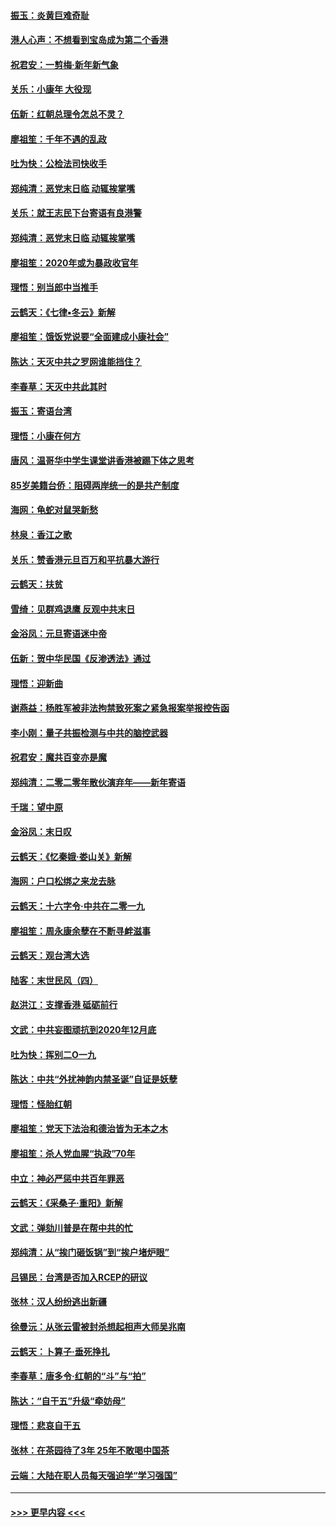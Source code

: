 #### [振玉：炎黄巨难奇耻](../pages/nsc993/n11779632.md?t=01092144) 
#### [港人心声：不想看到宝岛成为第二个香港](../pages/nsc993/n11778817.md?t=01092144) 
#### [祝君安：一剪梅‧新年新气象](../pages/nsc993/n11776340.md?t=01092144) 
#### [关乐：小康年 大役现](../pages/nsc993/n11774213.md?t=01092144) 
#### [伍新：红朝总理令怎总不灵？](../pages/nsc993/n11770813.md?t=01092144) 
#### [廖祖笙：千年不遇的乱政](../pages/nsc993/n11770373.md?t=01092144) 
#### [吐为快：公检法司快收手](../pages/nsc993/n11770359.md?t=01092144) 
#### [郑纯清：恶党末日临 动辄挨掌嘴](../pages/nsc993/n11769912.md?t=01092144) 
#### [关乐：就王志民下台寄语有良港警](../pages/nsc993/n11769903.md?t=01092144) 
#### [郑纯清：恶党末日临 动辄挨掌嘴](../pages/nsc993/n11769356.md?t=01092144) 
#### [廖祖笙：2020年或为暴政收官年](../pages/nsc993/n11768216.md?t=01092144) 
#### [理悟：别当郎中当推手](../pages/nsc993/n11768243.md?t=01092144) 
#### [云鹤天：《七律▪冬云》新解](../pages/nsc993/n11768204.md?t=01092144) 
#### [廖祖笙：饿饭党说要“全面建成小康社会”](../pages/nsc993/n11767482.md?t=01092144) 
#### [陈达：天灭中共之罗网谁能挡住？](../pages/nsc993/n11767465.md?t=01092144) 
#### [李春草：天灭中共此其时](../pages/nsc993/n11767452.md?t=01092144) 
#### [振玉：寄语台湾](../pages/nsc993/n11767432.md?t=01092144) 
#### [理悟：小康在何方](../pages/nsc993/n11767394.md?t=01092144) 
#### [唐风：温哥华中学生课堂讲香港被踢下体之思考](../pages/nsc993/n11766848.md?t=01092144) 
#### [85岁美籍台侨：阻碍两岸统一的是共产制度](../pages/nsc993/n11765043.md?t=01092144) 
#### [海网：龟蛇对鼠哭新愁](../pages/nsc993/n11764895.md?t=01092144) 
#### [林泉：香江之歌](../pages/nsc993/n11764415.md?t=01092144) 
#### [关乐：赞香港元旦百万和平抗暴大游行](../pages/nsc993/n11764382.md?t=01092144) 
#### [云鹤天：扶贫](../pages/nsc993/n11764245.md?t=01092144) 
#### [雪绮：见群鸡退鹰  反观中共末日](../pages/nsc993/n11762112.md?t=01092144) 
#### [金浴凤：元旦寄语迷中帝](../pages/nsc993/n11761788.md?t=01092144) 
#### [伍新：贺中华民国《反渗透法》通过](../pages/nsc993/n11761994.md?t=01092144) 
#### [理悟：迎新曲](../pages/nsc993/n11761152.md?t=01092144) 
#### [谢燕益：杨胜军被非法拘禁致死案之紧急报案举报控告函](../pages/nsc993/n11756134.md?t=01092144) 
#### [李小刚：量子共振检测与中共的脑控武器](../pages/nsc993/n11754518.md?t=01092144) 
#### [祝君安：魔共百变亦是魔](../pages/nsc993/n11754469.md?t=01092144) 
#### [郑纯清：二零二零年散伙演弃年——新年寄语](../pages/nsc993/n11754195.md?t=01092144) 
#### [千瑞：望中原](../pages/nsc993/n11754159.md?t=01092144) 
#### [金浴凤：末日叹](../pages/nsc993/n11752359.md?t=01092144) 
#### [云鹤天：《忆秦娥‧娄山关》新解](../pages/nsc993/n11752348.md?t=01092144) 
#### [海网：户口松绑之来龙去脉](../pages/nsc993/n11752328.md?t=01092144) 
#### [云鹤天：十六字令‧中共在二零一九](../pages/nsc993/n11752305.md?t=01092144) 
#### [廖祖笙：周永康余孽在不断寻衅滋事](../pages/nsc993/n11751013.md?t=01092144) 
#### [云鹤天：观台湾大选](../pages/nsc993/n11751007.md?t=01092144) 
#### [陆客：末世民风（四）](../pages/nsc993/n11749203.md?t=01092144) 
#### [赵洪江：支撑香港 砥砺前行](../pages/nsc993/n11748482.md?t=01092144) 
#### [文武：中共妄图顽抗到2020年12月底](../pages/nsc993/n11748446.md?t=01092144) 
#### [吐为快：挥别二O一九](../pages/nsc993/n11748411.md?t=01092144) 
#### [陈达：中共“外扰神韵内禁圣诞”自证是妖孽](../pages/nsc993/n11748226.md?t=01092144) 
#### [理悟：怪胎红朝](../pages/nsc993/n11748206.md?t=01092144) 
#### [廖祖笙：党天下法治和德治皆为无本之木](../pages/nsc993/n11748135.md?t=01092144) 
#### [廖祖笙：杀人党血腥“执政”70年](../pages/nsc993/n11745144.md?t=01092144) 
#### [中立：神必严惩中共百年罪恶](../pages/nsc993/n11744970.md?t=01092144) 
#### [云鹤天：《采桑子‧重阳》新解](../pages/nsc993/n11744948.md?t=01092144) 
#### [文武：弹劾川普是在帮中共的忙](../pages/nsc993/n11744758.md?t=01092144) 
#### [郑纯清：从“挨门砸饭锅”到“挨户堵炉眼”](../pages/nsc993/n11744745.md?t=01092144) 
#### [吕锡民：台湾是否加入RCEP的研议](../pages/nsc993/n11744701.md?t=01092144) 
#### [张林：汉人纷纷逃出新疆](../pages/nsc993/n11743530.md?t=01092144) 
#### [徐曼沅：从张云雷被封杀想起相声大师吴兆南](../pages/nsc993/n11741816.md?t=01092144) 
#### [云鹤天：卜算子‧垂死挣扎](../pages/nsc993/n11739956.md?t=01092144) 
#### [李春草：唐多令‧红朝的“斗”与“拍”](../pages/nsc993/n11739830.md?t=01092144) 
#### [陈达：“自干五”升级“牵妨母”](../pages/nsc993/n11739724.md?t=01092144) 
#### [理悟：悲哀自干五](../pages/nsc993/n11739547.md?t=01092144) 
#### [张林：在茶园待了3年 25年不敢喝中国茶](../pages/nsc993/n11739240.md?t=01092144) 
#### [云端：大陆在职人员每天强迫学“学习强国”](../pages/nsc993/n11738735.md?t=01092144) 

----
#### [ >>> 更早内容 <<< ](../indexes/nsc993-earlier.md)
